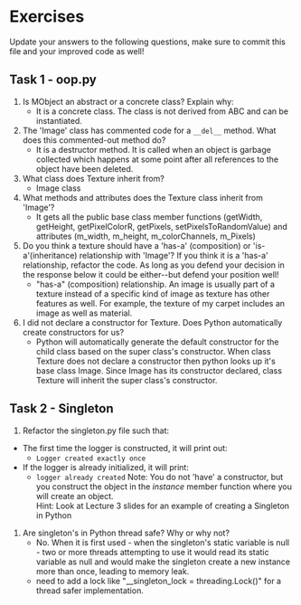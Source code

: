 # Exercises

Update your answers to the following questions, make sure to commit this file and your improved code as well!


## Task 1 - oop.py

1. Is MObject an abstract or a concrete class? Explain why:
	- It is a concrete class. The class is not derived from ABC and can be instantiated. 
1. The 'Image' class has commented code for a `__del__` method. What does this commented-out method do?
	- It is a destructor method. It is called when an object is garbage collected which happens at some point after all references to the object have been deleted.
1. What class does Texture inherit from?
	- Image class
1. What methods and attributes does the Texture class inherit from 'Image'? 
	- It gets all the public base class member functions (getWidth, getHeight, getPixelColorR, getPixels, setPixelsToRandomValue) and attributes (m_width, m_height, m_colorChannels, m_Pixels)
1. Do you think a texture should have a 'has-a' (composition) or 'is-a'(inheritance) relationship with 'Image'? If you think it is a 'has-a' relationship, refactor the code. As long as you defend your decision in the response below it could be either--but defend your position well!
	- "has-a" (composition) relationship. An image is usually part of a texture instead of a specific kind of image as texture has other features as well. For example, the texture of my carpet includes an image as well as material.
1. I did not declare a constructor for Texture. Does Python automatically create constructors for us? 
	- Python will automatically generate the default constructor for the child class based on the super class's constructor. When class Texture does not declare a constructor then python looks up it's base class Image. Since Image has its constructor declared, class Texture will inherit the super class's constructor.

## Task 2 - Singleton

1. Refactor the singleton.py file such that:
  - The first time the logger is constructed, it will print out:
  	-  `Logger created exactly once`
  - If the logger is already initialized, it will print:
  	-  `logger already created`
Note: You do not 'have' a constructor, but you construct the object in the *instance* member function where you will create an object.  
Hint: Look at Lecture 3 slides for an example of creating a Singleton in Python

1. Are singleton's in Python thread safe? Why or why not?
	-  No. When it is first used - when the singleton's static variable is null - two or more threads attempting to use it would read its static variable as null and would make the singleton create a new instance more than once, leading to memory leak.
	- need to add a lock like "__singleton_lock = threading.Lock()" for a thread safer implementation. 
  
